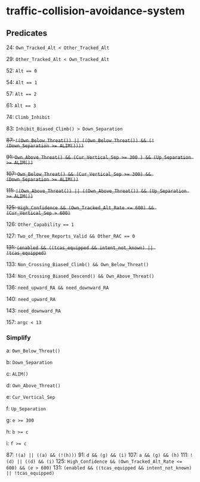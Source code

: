 # traffic-collision-avoidance-system

## Predicates

24: `Own_Tracked_Alt < Other_Tracked_Alt`

29: `Other_Tracked_Alt < Own_Tracked_Alt`

52: `Alt == 0`

54: `Alt == 1`

57: `Alt == 2`

61: `Alt == 3`

74: `Climb_Inhibit`

83: `Inhibit_Biased_Climb() > Down_Separation`

~~87: `!(Own_Below_Threat()) || ((Own_Below_Threat()) && (!(Down_Separation >= ALIM())))`~~

~~91: `Own_Above_Threat() && (Cur_Vertical_Sep >= 300 ) && (Up_Separation >= ALIM())`~~

~~107: `Own_Below_Threat() && (Cur_Vertical_Sep >= 300) && (Down_Separation >= ALIM())`~~

~~111: `!(Own_Above_Threat()) || ((Own_Above_Threat()) && (Up_Separation >= ALIM())`~~

~~125: `High_Confidence && (Own_Tracked_Alt_Rate <= 600) && (Cur_Vertical_Sep > 600)`~~

126: `Other_Capability == 1`

127: `Two_of_Three_Reports_Valid && Other_RAC == 0`

~~131: `(enabled && ((tcas_equipped && intent_not_known) || !tcas_equipped)`~~

133: `Non_Crossing_Biased_Climb() && Own_Below_Threat()`

134: `Non_Crossing_Biased_Descend() && Own_Above_Threat()`

136: `need_upward_RA && need_downward_RA`

140: `need_upward_RA`

143: `need_downward_RA`

157: `argc < 13`

### Simplify
a: `Own_Below_Threat()`

b: `Down_Separation`

c: `ALIM()`

d: `Own_Above_Threat()`

e: `Cur_Vertical_Sep`

f: `Up_Separation`

g: `e >= 300`

h: `b >= c`

i: `f >= c`


87: `!(a) || ((a) && (!(h)))`
91: `d && (g) && (i)`
107: `a && (g) && (h)`
111: `!(d) || ((d) && (i)`
125: `High_Confidence && (Own_Tracked_Alt_Rate <= 600) && (e > 600)`
131: `(enabled && ((tcas_equipped && intent_not_known) || !tcas_equipped)`

